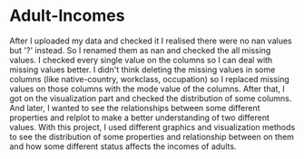# Adult-Incomes
After I uploaded my data and checked it I realised there were no nan values but '?' instead. So I renamed them as nan and checked the all missing values. I checked every single value on the columns so I can deal with missing values better. I didn't think deleting the missing values in some columns (like native-country, workclass, occupation) so I replaced missing values on those columns with the mode value of the columns. After that, I got on the visualization part and checked the distribution of some columns. And later, I wanted to see the relationships between some different properties and relplot to make a better understanding of two different values. With this project, I used different graphics and visualization methods to see the distribution of some properties and relationship between on them and how some different status affects the incomes of adults.
